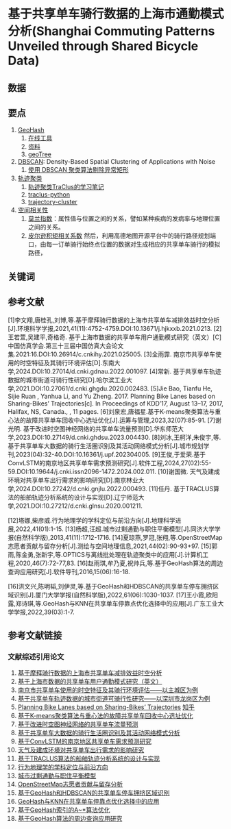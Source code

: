 # 基于共享单车骑行数据的上海市通勤模式分析(Shanghai Commuting Patterns Unveiled through Shared Bicycle Data)

## 数据

## 要点
1. [GeoHash](https://zhuanlan.zhihu.com/p/35940647) 
   1. [在线工具](https://csxgame.top/#/) 
   2. [资料](https://www.goitman.cn/2021/11/02/%E7%BB%8F%E7%BA%AC%E5%BA%A6%E7%9A%84Geohash%E7%AE%97%E6%B3%95%E4%B8%8E%E4%B8%A4%E7%82%B9%E8%B7%9D%E7%A6%BB%E7%AE%97%E6%B3%95/)
   3. [geoTree](https://arxiv.org/pdf/2008.02167.pdf)
2. [DBSCAN](https://www.naftaliharris.com/blog/visualizing-dbscan-clustering/): Density-Based Spatial Clustering of Applications with Noise
   1. [使用 DBSCAN 聚类算法剔除异常矩形](https://kyle.ai/blog/7568.html)
3. [轨迹聚类](https://hanj.cs.illinois.edu/pdf/sigmod07_jglee.pdf)
   1. [轨迹聚类TraClus的学习笔记](https://zhuanlan.zhihu.com/p/644217934)
   2. [traclus-python](https://pypi.org/project/traclus-python/)
   3. [trajectory-cluster](https://github.com/MillerWu2014/trajectory-cluster?tab=readme-ov-file)
4. [空间相关性](https://image.hanspub.org/html/11-2580204_19443.htm)
   1. [莫兰指数](https://zh.wikipedia.org/wiki/%E8%8E%AB%E5%85%B0%E6%8C%87%E6%95%B0)：属性值与位置之间的关系，譬如某种疾病的发病率与地理位置之间的关系。
   2. [皮尔逊积矩相关系数](https://zh.wikipedia.org/wiki/%E7%9A%AE%E5%B0%94%E9%80%8A%E7%A7%AF%E7%9F%A9%E7%9B%B8%E5%85%B3%E7%B3%BB%E6%95%B0)
然后，利用高德地图开源平台中的骑行路径规划端口，由每一订单骑行始终点位置的数据对生成相应的共享单车骑行的模拟路径，
## 关键词

## 参考文献
[1]李文翔,唐桂孔,刘博,等.基于摩拜骑行数据的上海市共享单车减排效益时空分析[J].环境科学学报,2021,41(11):4752-4759.DOI:10.13671/j.hjkxxb.2021.0213.
[2]王若萱,吴建平,奇格奇. 基于上海市数据的共享单车用户通勤模式研究（英文）[C]中国仿真学会.第三十三届中国仿真大会论文集.2021:16.DOI:10.26914/c.cnkihy.2021.025005.
[3]全雨霏. 南京市共享单车使用的时空特征及其骑行环境评估[D].东南大学,2024.DOI:10.27014/d.cnki.gdnau.2022.001097.
[4]常新. 基于共享单车轨迹数据的城市街道可骑行性研究[D].哈尔滨工业大学,2021.DOI:10.27061/d.cnki.ghgdu.2020.002483.
[5]Jie Bao, Tianfu He, Sijie Ruan , Yanhua Li, and Yu Zheng. 2017. Planning Bike Lanes based on Sharing-Bikes’ Trajectories[c]. In Proceedings of KDD’17, August 13–17, 2017, Halifax, NS, Canada., , 11 pages.
[6]刘泉宏,唐福星.基于K-means聚类算法与重心法的故障共享单车回收中心选址优化[J].运筹与管理,2023,32(07):85-91.
[7]谢光明. 基于改进时空图神经网络的共享单车流量预测[D].华东师范大学,2023.DOI:10.27149/d.cnki.ghdsu.2023.004430.
[8]刘冰,王舸洋,朱俊宇,等.基于共享单车大数据的骑行生活圈识别及其活动网络模式分析[J].城市规划学刊,2023(04):32-40.DOI:10.16361/j.upf.202304005.
[9]王俊,于爱荣.基于ConvLSTM的南京地区共享单车需求预测研究[J].软件工程,2024,27(02):55-59.DOI:10.19644/j.cnki.issn2096-1472.2024.002.011.
[10]谢国微. 天气及建成环境对共享单车出行需求的影响研究[D].南京林业大学,2024.DOI:10.27242/d.cnki.gnjlu.2022.000493.
[11]任丹. 基于TRACLUS算法的船舶轨迹分析系统的设计与实现[D].辽宁师范大学,2021.DOI:10.27212/d.cnki.glnsu.2020.001211.

[12]塔娜,柴彦威.行为地理学的学科定位与前沿方向[J].地理科学进展,2022,41(01):1-15.
[13]杨超,汪超.城市过剩通勤与职住平衡模型[J].同济大学学报(自然科学版),2013,41(11):1712-1716.
[14]夏琼燕,罗冠,张翔,等.OpenStreetMap志愿者贡献与留存分析[J].测绘与空间地理信息,2021,44(02):90-93+97.
[15]郭雨,陈金勇,张新宇,等.OPTICS与离线批处理在轨迹聚类中的应用[J].计算机工程,2020,46(7):72-77,83.
[16]赵雨琪,牟乃夏,祝帅兵,等.基于GeoHash算法的周边查询应用研究[J].软件导刊,2016,15(06):16-18.


[16]洪文兴,陈明韬,刘伊灵,等.基于GeoHash和HDBSCAN的共享单车停车拥挤区域识别[J].厦门大学学报(自然科学版),2022,61(06):1030-1037.
[17]王小霞,欧阳露,郑诗琪,等.GeoHash与KNN在共享单车停靠点优化选择中的应用[J].广东工业大学学报,2022,39(03):1-7.



## 参考文献链接
### 文献综述引用论文
1. [基于摩拜骑行数据的上海市共享单车减排效益时空分析](https://webvpn.sdust.edu.cn/https/77726476706e69737468656265737421fbf952d2243e635930068cb8/kcms2/article/abstract?v=wcPNn8Zia7NNnM-YGQFY7OR0Yl83BKx9EFlh2sdl5giU7icp05a8kf6t0xd3GfTZ3PSgqRqWIi0qbf8hp_wlVQMQaJD45fvBgd3vh3y8B4WGvAanVVI2S5Sc_malTmUDqREAIlsSmVbPtaOTCyzktw==&uniplatform=NZKPT&language=CHS)
2. [基于上海市数据的共享单车用户通勤模式研究（英文）](https://webvpn.sdust.edu.cn/https/77726476706e69737468656265737421fbf952d2243e635930068cb8/kcms2/article/abstract?v=wcPNn8Zia7OU4OLiJXnH9KqW1K7aWatIgv0mqph8HG19CNWC_qUAK-cCryG4M3Jsjvcy-HAM_mbfE6NReo5aHsF0a3_Okw3E_XO1xyQgXp2Jalpo0t2hDlN-Qj_gM1H30tfNV5dkkH-tzNFlEeF9MQ==&uniplatform=NZKPT&language=CHS)
3. [南京市共享单车使用的时空特征及其骑行环境评估——以主城区为例](https://webvpn.sdust.edu.cn/https/77726476706e69737468656265737421fbf952d2243e635930068cb8/kcms2/article/abstract?v=wcPNn8Zia7MnxMRCMNtuXvLrIKiqmBPwK29N1SYIS3RRCS8O1wgteu521IlsmjLuGmfs4bbo8gaC55CanReU-_F6tsTgltxpTSQeGRVmjE2QEHuDPIIT8FgP0WCnilpvRWG3_aimKgOpZzyfe9oVfw==&uniplatform=NZKPT&language=CHS)
4. [基于共享单车轨迹数据的城市街道可骑行性研究——以深圳市龙岗区为例](https://webvpn.sdust.edu.cn/https/77726476706e69737468656265737421fbf952d2243e635930068cb8/kcms2/article/abstract?v=wcPNn8Zia7NjB2aUkyFI1WWKO4QTByJus8AqwrsWRwcsYCn17YIMbn7TQFd7DHMrt7Fp9-UcDmKwDZj2FOU2MwHFE9DRvadVQ50PsERgZqcNhe66yXo-1o6mNqwvfR3Dwgasx5PKKB8Cp7n6hrLZHg==&uniplatform=NZKPT&language=CHS)
5. [Planning Bike Lanes based on Sharing-Bikes’ Trajectories](https://www.microsoft.com/en-us/research/wp-content/uploads/2017/06/main.pdf) [知乎](https://daily.zhihu.com/story/9626002)
6. [基于K-means聚类算法与重心法的故障共享单车回收中心选址优化](https://webvpn.sdust.edu.cn/https/77726476706e69737468656265737421fbf952d2243e635930068cb8/kcms2/article/abstract?v=wcPNn8Zia7PsTSAp1z_g0kcY5dQHru-g24P3r_5C_YHJUixnAvVnLohcUIqCw8Gk2u16V2eh6QCUhM-Gb1pET7wbLpIsTByq3XmxlHwUCXyyZaqsZP4xjwUReZ2bJdkG&uniplatform=NZKPT&language=gb)
7. [基于改进时空图神经网络的共享单车流量预测](https://webvpn.sdust.edu.cn/https/77726476706e69737468656265737421fbf952d2243e635930068cb8/kcms2/article/abstract?v=wcPNn8Zia7NOOW09A6ZQof-wKjxnzmwRlajsyKBCjBO3xD20_1lmqk5x-fz2o1tXPaPUdWT2cz3Sd0AdKfDVX9tDu2plMTHVCOeFogzbF4wOxrQ9X9z6UQ==&uniplatform=NZKPT&language=gb)
8. [基于共享单车大数据的骑行生活圈识别及其活动网络模式分析](https://webvpn.sdust.edu.cn/https/77726476706e69737468656265737421fbf952d2243e635930068cb8/kcms2/article/abstract?v=wcPNn8Zia7MYvY6iMopn_YMvPbyF4NICs-UidzcjMZKRAVtyVMifLpVmpccBXep9NR_tQwWiguij0H3K3JP5n-wtBu4fduoxtNg_pR0dLJEpBrur7eybZIndQgcXCeZq&uniplatform=NZKPT&language=gb)
9. [基于ConvLSTM的南京地区共享单车需求预测研究](https://webvpn.sdust.edu.cn/https/77726476706e69737468656265737421fbf952d2243e635930068cb8/kcms2/article/abstract?v=wcPNn8Zia7MkNxt7j_d_9JPlCh0YUlcMfNuXhrJq8MKy4WLOpDljV2ScK2ouMsd0-7rJUn0VyMJIJZmX_9NzfG6Q7qANHukzeDMQwgjsI0BPYQJoWVC1fKlwFDGD0Yaq&uniplatform=NZKPT&language=gb)
10. [天气及建成环境对共享单车出行需求的影响研究](https://webvpn.sdust.edu.cn/https/77726476706e69737468656265737421fbf952d2243e635930068cb8/kcms2/article/abstract?v=wcPNn8Zia7Nl7v75OAN5S1L0ooZVB3zr5O-exXem7iYVK43mVNzhxIjgFyi77honMlkMnNDTAWTYyyxKu5URwcR_GitNwm7BR5G0zFtYjJkDnlcn8qA4s5Xq_57PPFjpEsOaI25w8gwmpzkt_zrZqA==&uniplatform=NZKPT&language=CHS)
11. [基于TRACLUS算法的船舶轨迹分析系统的设计与实现](https://webvpn.sdust.edu.cn/https/77726476706e69737468656265737421fbf952d2243e635930068cb8/kcms2/article/abstract?v=IILC1c-FiAHvDk1rxNT-PZsg5zz9LaATLYpPM-rVLAVEUJCIs2bjT3Lsp5ETFip9wYuZygfIAsiPeBl1gIDJ8Sfj1hNF5xyd5nu0LIV1CkBDmqljoP6g8TY8ZJAJQiBCWUtgwtp_ydd3n_QdXobiBw==&uniplatform=NZKPT&language=CHS)
12. [行为地理学的学科定位与前沿方向](https://webvpn.sdust.edu.cn/https/77726476706e69737468656265737421fbf952d2243e635930068cb8/kcms2/article/abstract?v=8WLnD7pOpNE9S0X2z5sHmRujPp4XMitCz19JaddeVsJaRvcQsNGPRlw7Z7wLIXhW1vUv-J9_ttojduRk6oYiyia23hxwzvzfVuyxzufh3phPiAuo7RTwbr3GSaelsUWznyiZz-mb2oyBEMy6qdBLIg==&uniplatform=NZKPT&language=CHS)
13. [城市过剩通勤与职住平衡模型](https://webvpn.sdust.edu.cn/https/77726476706e69737468656265737421fbf952d2243e635930068cb8/kcms2/article/abstract?v=8WLnD7pOpNEN6N26tg-lZH02ThpceJf-nDyCtCYyosYjLlfEA3J8WNcETqlE-_tPb01AVBoJG8al-vUGf5-IDcJekMA7tH7oMuLpY60d3SKeNPLaJMhcbGkLt0Q2-_-8ZrIKIp57koE=&uniplatform=NZKPT&language=CHS)
14. [OpenStreetMap志愿者贡献与留存分析](https://webvpn.sdust.edu.cn/https/77726476706e69737468656265737421fbf952d2243e635930068cb8/kcms2/article/abstract?v=8WLnD7pOpNG0Ha25YR8dfeeoRagc-q7pNfB75DxNb-RzM97RuWlOmJGRqalbdfgxgHqyQGj0LrGb2n-6a0KOi_pDEj-Tvp6qaismrTKjOb9GA74B2tvDy4RWbsqT1ZjkeHZbVfkMS2xDfvKabhaVsQ==&uniplatform=NZKPT&language=CHS)
15. [基于GeoHash和HDBSCAN的共享单车停车拥挤区域识别](https://webvpn.sdust.edu.cn/https/77726476706e69737468656265737421fbf952d2243e635930068cb8/kcms2/article/abstract?v=v5HVlYuqh9qu0R9T2MZidT__6Rt24c8X4D9foMZS_pzcQzuVcGVzX0IE-OjTOG-t2LTCcHl1eKQT6YGrO2QZtqx3XAqMgOq3EK5c-4rX3Am6oCHzvqQBylejH1kpZTLgpoj4jWQtnYGtA9uKzb8grQ==&uniplatform=NZKPT&language=CHS)
16. [GeoHash与KNN在共享单车停靠点优化选择中的应用](https://webvpn.sdust.edu.cn/https/77726476706e69737468656265737421fbf952d2243e635930068cb8/kcms2/article/abstract?v=v5HVlYuqh9ogrb2hNXgm1-MENxnggnCX_--5mEMR9zSH-EqEqF79wFrNKjsOL3uVptNcDsSGosuCrj46wnIIfzYACxeaXLHRHgBQw_COWRk0jCsCr9CaIjVQKCSO_KU9zeIZt5Hrz66RnDNGPv-f0g==&uniplatform=NZKPT&language=CHS)
17. [基于GeoHash索引的A~*算法优化](https://webvpn.sdust.edu.cn/https/77726476706e69737468656265737421fbf952d2243e635930068cb8/kcms2/article/abstract?v=v5HVlYuqh9qzdSQZLR_7MqrBP-Ru1lUKVJXVGtvotdssr8q8bZI8YFVZThmmKotEqVSH_sJxvoD11tF1eKfulzt7rXbzLzR0eQEx9ZjGH4ov57V0KD5Ia4IoSV4hO_lCBxW5YvG-ksmefmKL1EdqgA==&uniplatform=NZKPT&language=CHS)
18. [基于GeoHash算法的周边查询应用研究](https://webvpn.sdust.edu.cn/https/77726476706e69737468656265737421fbf952d2243e635930068cb8/kcms2/article/abstract?v=8WLnD7pOpNGsJ1X5ZHaPnFsqg9Y93k-nXn1dPQLVfUAueITAxETT0ll2T4yjT-MG_hK24ZxgY994ILrgua_1ocuRfJU8DFa9T4igQ6CATVOK6x1_VEH5sxrt4fSZripvXf4cjJB9S4uO3ABiQOJ__A==&uniplatform=NZKPT&language=CHS)